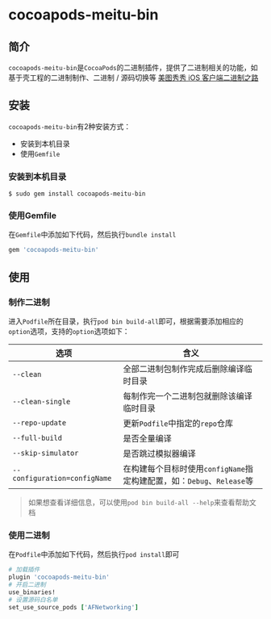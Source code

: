 # cocoapods-meitu-bin

## 简介

`cocoapods-meitu-bin`是`CocoaPods`的二进制插件，提供了二进制相关的功能，如基于壳工程的二进制制作、二进制 / 源码切换等
[美图秀秀 iOS 客户端二进制之路](https://juejin.cn/post/7175023366783385659)

## 安装

`cocoapods-meitu-bin`有2种安装方式：

* 安装到本机目录
* 使用`Gemfile`

### 安装到本机目录

```shell
$ sudo gem install cocoapods-meitu-bin
```
    
### 使用Gemfile

在`Gemfile`中添加如下代码，然后执行`bundle install`

```ruby
gem 'cocoapods-meitu-bin'
```

## 使用

### 制作二进制

进入`Podfile`所在目录，执行`pod bin build-all`即可，根据需要添加相应的`option`选项，支持的`option`选项如下：

| 选项 | 含义 |
|---|---|
| `--clean` | 全部二进制包制作完成后删除编译临时目录 |
| `--clean-single` | 每制作完一个二进制包就删除该编译临时目录 |
| `--repo-update` | 更新`Podfile`中指定的`repo`仓库 |
| `--full-build` | 是否全量编译 |
| `--skip-simulator` | 是否跳过模拟器编译 |
| `--configuration=configName` | 在构建每个目标时使用`configName`指定构建配置，如：`Debug`、`Release`等 |

> 如果想查看详细信息，可以使用`pod bin build-all --help`来查看帮助文档

### 使用二进制

在`Podfile`中添加如下代码，然后执行`pod install`即可

```ruby
# 加载插件
plugin 'cocoapods-meitu-bin'
# 开启二进制
use_binaries!
# 设置源码白名单
set_use_source_pods ['AFNetworking']
```
